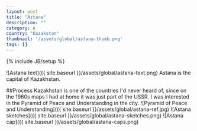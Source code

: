 ```yaml
---
layout: post
title: "Astana"
description: ""
category: A
country: "Kazakstan"
thumbnail: '/assets/global/astana-thumb.png'
tags: []
---
```

{% include JB/setup %}

![Astana text]({{ site.baseurl }}/assets/global/astana-text.png)
Astana is the capital of Kazakhstan.

##Process
Kazakhstan is one of the countries I'd never heard of, since on the 1960s maps I had at home it was just part of the USSR.
I was interested in the Pyramid of Peace and Understanding in the city.
![Pyramid of Peace and Understanding]({{ site.baseurl }}/assets/global/astana-ref.jpg)
![Astana sketches]({{ site.baseurl }}/assets/global/astana-sketches.png)
![Astana cap]({{ site.baseurl }}/assets/global/astana-caps.png)